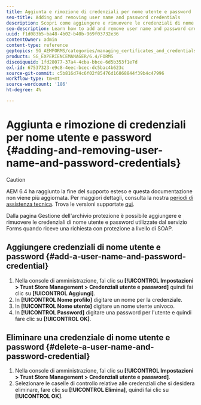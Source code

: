 ```yaml
---
title: Aggiunta e rimozione di credenziali per nome utente e password
seo-title: Adding and removing user name and password credentials
description: Scopri come aggiungere e rimuovere le credenziali di nome utente e password.
seo-description: Learn how to add and remove user name and password credentials.
uuid: f1d083b5-ba48-4b02-b40b-969f03732e36
contentOwner: admin
content-type: reference
geptopics: SG_AEMFORMS/categories/managing_certificates_and_credentials
products: SG_EXPERIENCEMANAGER/6.4/FORMS
discoiquuid: 1fd28077-37a4-4cba-bbce-6d5b353f1e7d
exl-id: 67537323-e9c8-4eec-bcec-dc5bac4b623c
source-git-commit: c5b816d74c6f02f85476d16868844f39b4c47996
workflow-type: tm+mt
source-wordcount: '186'
ht-degree: 4%

---
```


# Aggiunta e rimozione di credenziali per nome utente e password {#adding-and-removing-user-name-and-password-credentials}

>[!CAUTION]
>
>AEM 6.4 ha raggiunto la fine del supporto esteso e questa documentazione non viene più aggiornata. Per maggiori dettagli, consulta la nostra [periodi di assistenza tecnica](https://helpx.adobe.com/it/support/programs/eol-matrix.html). Trova le versioni supportate [qui](https://experienceleague.adobe.com/docs/).

Dalla pagina Gestione dell&#39;archivio protezione è possibile aggiungere e rimuovere le credenziali di nome utente e password utilizzate dal servizio Forms quando riceve una richiesta con protezione a livello di SOAP.

## Aggiungere credenziali di nome utente e password {#add-a-user-name-and-password-credential}

1. Nella console di amministrazione, fai clic su **[!UICONTROL Impostazioni > Trust Store Management > Credenziali utente e password]** quindi fai clic su **[!UICONTROL Aggiungi]**.
1. In **[!UICONTROL Nome profilo]** digitare un nome per la credenziale.
1. In **[!UICONTROL Nome utente]** digitare un nome utente univoco.
1. In **[!UICONTROL Password]** digitare una password per l&#39;utente e quindi fare clic su **[!UICONTROL OK]**.

## Eliminare una credenziale di nome utente e password {#delete-a-user-name-and-password-credential}

1. Nella console di amministrazione, fai clic su **[!UICONTROL Impostazioni > Trust Store Management > Credenziali utente e password]**.
1. Selezionare le caselle di controllo relative alle credenziali che si desidera eliminare, fare clic su **[!UICONTROL Elimina]**, quindi fai clic su **[!UICONTROL OK]**.
